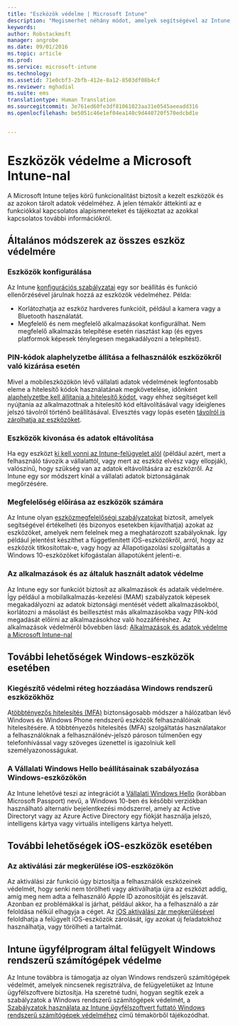 ```yaml
---
title: "Eszközök védelme | Microsoft Intune"
description: "Megismerhet néhány módot, amelyek segítségével az Intune segít megvédeni az eszközét a jogosulatlan hozzáféréstől és más fenyegetésektől."
keywords: 
author: Robstackmsft
manager: angrobe
ms.date: 09/01/2016
ms.topic: article
ms.prod: 
ms.service: microsoft-intune
ms.technology: 
ms.assetid: 71e0cbf3-2bfb-412e-8a12-8503df08b4cf
ms.reviewer: mghadial
ms.suite: ems
translationtype: Human Translation
ms.sourcegitcommit: 3e761ed60fe3df81061023aa31e0545aeeadd316
ms.openlocfilehash: be5051c46e1ef04ea140c9d440720f570edcbd1e


---
```


# Eszközök védelme a Microsoft Intune-nal

A Microsoft Intune teljes körű funkcionalitást biztosít a kezelt eszközök és az azokon tárolt adatok védelméhez. A jelen témakör áttekinti az e funkciókkal kapcsolatos alapismereteket és tájékoztat az azokkal kapcsolatos további információkról.

## Általános módszerek az összes eszköz védelmére

### Eszközök konfigurálása
Az Intune [konfigurációs szabályzatai](manage-settings-and-features-on-your-devices-with-microsoft-intune-policies.md) egy sor beállítás és funkció ellenőrzésével járulnak hozzá az eszközök védelméhez. Példa:
- Korlátozhatja az eszköz hardveres funkcióit, például a kamera vagy a Bluetooth használatát.
- Megfelelő és nem megfelelő alkalmazásokat konfigurálhat. Nem megfelelő alkalmazás telepítése esetén riasztást kap (és egyes platformok képesek ténylegesen megakadályozni a telepítést).

### PIN-kódok alaphelyzetbe állítása a felhasználók eszközökről való kizárása esetén
Mivel a mobileszközökön lévő vállalati adatok védelmének legfontosabb eleme a hitelesítő kódok használatának megkövetelése, időnként [alaphelyzetbe kell állítania a hitelesítő kódot](use-remote-lock-and-passcode-reset-in-microsoft-intune.md), vagy ehhez segítséget kell nyújtania az alkalmazottnak a hitelesítő kód eltávolításával vagy ideiglenes jelszó távolról történő beállításával. Elvesztés vagy lopás esetén [távolról is zárolhatja az eszközöket](use-remote-lock-and-passcode-reset-in-microsoft-intune.md).

### Eszközök kivonása és adatok eltávolítása
Ha egy eszközt [ki kell vonni az Intune-felügyelet alól](retire-devices-from-microsoft-intune-management) (például azért, mert a felhasználó távozik a vállalattól, vagy mert az eszköz elvész vagy ellopják), valószínű, hogy szükség van az adatok eltávolítására az eszközről. Az Intune egy sor módszert kínál a vállalati adatok biztonságának megőrzésére.

### Megfelelőség előírása az eszközök számára
Az Intune olyan [eszközmegfelelőségi szabályzatokat](introduction-to-device-compliance-policies-in-microsoft-intune) biztosít, amelyek segítségével értékelheti (és bizonyos esetekben kijavíthatja) azokat az eszközöket, amelyek nem felelnek meg a meghatározott szabályoknak. Így például jelentést készíthet a függetlenített iOS-eszközökről, arról, hogy az eszközök titkosítottak-e, vagy hogy az Állapotigazolási szolgáltatás a Windows 10-eszközöket kifogástalan állapotúként jelenti-e.

### Az alkalmazások és az általuk használt adatok védelme
Az Intune egy sor funkciót biztosít az alkalmazások és adataik védelmére. Így például a mobilalkalmazás-kezelési (MAM) szabályzatok képesek megakadályozni az adatok biztonsági mentését védett alkalmazásokból, korlátozni a másolást és beillesztést más alkalmazásokba vagy PIN-kód megadását előírni az alkalmazásokhoz való hozzáféréshez. Az alkalmazások védelméről bővebben lásd: [Alkalmazások és adatok védelme a Microsoft Intune-nal](protect-apps-and-data-with-microsoft-intune)

## További lehetőségek Windows-eszközök esetében

### Kiegészítő védelmi réteg hozzáadása Windows rendszerű eszközökhöz
A[többtényezős hitelesítés (MFA)](protect-windows-devices-with-multi-factor-authentication.md) biztonságosabb módszer a hálózatban lévő Windows és Windows Phone rendszerű eszközök felhasználóinak hitelesítésére.  A többtényezős hitelesítés (MFA) szolgáltatás használatakor a felhasználóknak a felhasználónév-jelszó pároson túlmenően egy telefonhívással vagy szöveges üzenettel is igazolniuk kell személyazonosságukat.

### A Vállalati Windows Hello beállításainak szabályozása Windows-eszközökön
Az Intune lehetővé teszi az integrációt a [Vállalati Windows Hello](control-microsoft-passport-settings-on-devices-with-microsoft-intune.md) (korábban Microsoft Passport) nevű, a Windows 10-ben és későbbi verziókban használható alternatív bejelentkezési módszerrel, amely az Active Directoryt vagy az Azure Active Directory egy fiókját használja jelszó, intelligens kártya vagy virtuális intelligens kártya helyett.

## További lehetőségek iOS-eszközök esetében

### Az aktiválási zár megkerülése iOS-eszközökön
Az aktiválási zár funkció úgy biztosítja a felhasználók eszközeinek védelmét, hogy senki nem törölheti vagy aktiválhatja újra az eszközt addig, amíg meg nem adta a felhasználó Apple ID azonosítóját és jelszavát. Azonban ez problémákkal is járhat, például akkor, ha a felhasználó a zár feloldása nélkül elhagyja a céget. Az [iOS aktiválási zár megkerülésével](help-protect-ios-devices-with-activation-lock-bypass-for-microsoft-intune.md) feloldhatja a felügyelt iOS-eszközök zárolását, így azokat új feladatokhoz használhatja, vagy törölheti a tartalmát.



## Intune ügyfélprogram által felügyelt Windows rendszerű számítógépek védelme
Az Intune továbbra is támogatja az olyan Windows rendszerű számítógépek védelmét, amelyek nincsenek regisztrálva, de felügyeletüket az Intune ügyfélszoftvere biztosítja. Ha szeretné tudni, hogyan segítik ezek a szabályzatok a Windows rendszerű számítógépek védelmét, a [Szabályzatok használata az Intune ügyfélszoftvert futtató Windows rendszerű számítógépek védelméhez](policies-to-protect-windows-pcs-in-microsoft-intune.md) című témakörből tájékozódhat.



<!--HONumber=Sep16_HO1-->


